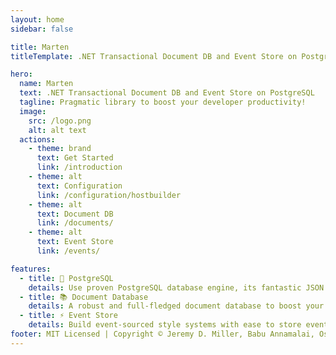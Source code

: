 ```yaml
---
layout: home
sidebar: false

title: Marten
titleTemplate: .NET Transactional Document DB and Event Store on PostgreSQL

hero:
  name: Marten
  text: .NET Transactional Document DB and Event Store on PostgreSQL
  tagline: Pragmatic library to boost your developer productivity!
  image:
    src: /logo.png
    alt: alt text
  actions:
    - theme: brand
      text: Get Started
      link: /introduction
    - theme: alt
      text: Configuration
      link: /configuration/hostbuilder
    - theme: alt
      text: Document DB
      link: /documents/
    - theme: alt
      text: Event Store
      link: /events/

features:
  - title: 💪 PostgreSQL
    details: Use proven PostgreSQL database engine, its fantastic JSON support and ACID compliance as the underlying data store.
  - title: 📚 Document Database
    details: A robust and full-fledged document database to boost your developer productivity.
  - title: ⚡️ Event Store
    details: Build event-sourced style systems with ease to store events and streams. Use projections to create read-side views.
footer: MIT Licensed | Copyright © Jeremy D. Miller, Babu Annamalai, Oskar Dudycz, Joona-Pekka Kokko and contributors.
---
```

